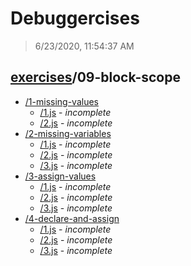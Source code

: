 # Debuggercises 

> 6/23/2020, 11:54:37 AM 

## [exercises](../README.md)/09-block-scope 

- [/1-missing-values](./1-missing-values/README.md)
  - [/1.js](./1-missing-values/README.md#1js) - _incomplete_ 
  - [/2.js](./1-missing-values/README.md#2js) - _incomplete_ 
- [/2-missing-variables](./2-missing-variables/README.md)
  - [/1.js](./2-missing-variables/README.md#1js) - _incomplete_ 
  - [/2.js](./2-missing-variables/README.md#2js) - _incomplete_ 
  - [/3.js](./2-missing-variables/README.md#3js) - _incomplete_ 
- [/3-assign-values](./3-assign-values/README.md)
  - [/1.js](./3-assign-values/README.md#1js) - _incomplete_ 
  - [/2.js](./3-assign-values/README.md#2js) - _incomplete_ 
  - [/3.js](./3-assign-values/README.md#3js) - _incomplete_ 
- [/4-declare-and-assign](./4-declare-and-assign/README.md)
  - [/1.js](./4-declare-and-assign/README.md#1js) - _incomplete_ 
  - [/2.js](./4-declare-and-assign/README.md#2js) - _incomplete_ 
  - [/3.js](./4-declare-and-assign/README.md#3js) - _incomplete_ 
